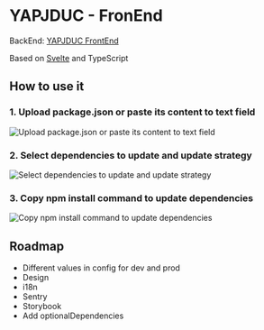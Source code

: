 # YAPJDUC - FronEnd

BackEnd: [YAPJDUC FrontEnd](https://github.com/mishantrop/yet-another-package-json-dependencies-updates-checker-backend)

Based on [Svelte](https://github.com/sveltejs/svelte) and TypeScript

## How to use it

### 1. Upload package.json or paste its content to text field
![Upload package.json or paste its content to text field](https://raw.githubusercontent.com/mishantrop/yet-another-package-json-dependencies-updates-checker-frontend/main/docs/1.jpg)

### 2. Select dependencies to update and update strategy
![Select dependencies to update and update strategy](https://raw.githubusercontent.com/mishantrop/yet-another-package-json-dependencies-updates-checker-frontend/main/docs/2.jpg)

### 3. Copy npm install command to update dependencies
![Copy npm install command to update dependencies](https://raw.githubusercontent.com/mishantrop/yet-another-package-json-dependencies-updates-checker-frontend/main/docs/3.jpg)

## Roadmap
* Different values in config for dev and prod
* Design
* i18n
* Sentry
* Storybook
* Add optionalDependencies
